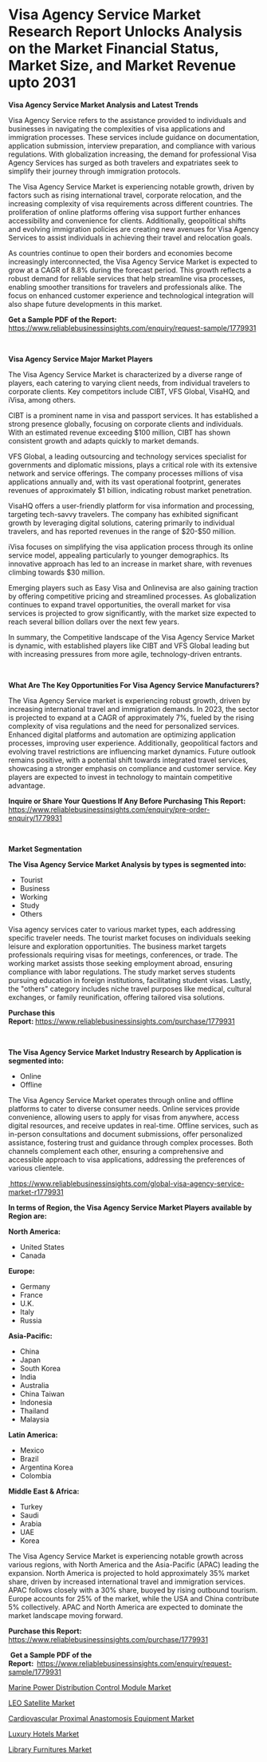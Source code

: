 <p><h1>Visa Agency Service Market Research Report Unlocks Analysis on the Market Financial Status, Market Size, and Market Revenue upto 2031</h1></p><p><strong>Visa Agency Service Market Analysis and Latest Trends</strong></p>
<p><p>Visa Agency Service refers to the assistance provided to individuals and businesses in navigating the complexities of visa applications and immigration processes. These services include guidance on documentation, application submission, interview preparation, and compliance with various regulations. With globalization increasing, the demand for professional Visa Agency Services has surged as both travelers and expatriates seek to simplify their journey through immigration protocols.</p><p>The Visa Agency Service Market is experiencing notable growth, driven by factors such as rising international travel, corporate relocation, and the increasing complexity of visa requirements across different countries. The proliferation of online platforms offering visa support further enhances accessibility and convenience for clients. Additionally, geopolitical shifts and evolving immigration policies are creating new avenues for Visa Agency Services to assist individuals in achieving their travel and relocation goals.</p><p>As countries continue to open their borders and economies become increasingly interconnected, the Visa Agency Service Market is expected to grow at a CAGR of 8.8% during the forecast period. This growth reflects a robust demand for reliable services that help streamline visa processes, enabling smoother transitions for travelers and professionals alike. The focus on enhanced customer experience and technological integration will also shape future developments in this market.</p></p>
<p><strong>Get a Sample PDF of the Report:&nbsp;</strong> <a href="https://www.reliablebusinessinsights.com/enquiry/request-sample/1779931?utm_campaign=60&utm_medium=2&utm_source=Github&utm_content=ia&utm_term=19122024&utm_id=visa-agency-service">https://www.reliablebusinessinsights.com/enquiry/request-sample/1779931</a></p>
<p>&nbsp;</p>
<p><strong>Visa Agency Service Major Market Players</strong></p>
<p><p>The Visa Agency Service Market is characterized by a diverse range of players, each catering to varying client needs, from individual travelers to corporate clients. Key competitors include CIBT, VFS Global, VisaHQ, and iVisa, among others. </p><p>CIBT is a prominent name in visa and passport services. It has established a strong presence globally, focusing on corporate clients and individuals. With an estimated revenue exceeding $100 million, CIBT has shown consistent growth and adapts quickly to market demands.</p><p>VFS Global, a leading outsourcing and technology services specialist for governments and diplomatic missions, plays a critical role with its extensive network and service offerings. The company processes millions of visa applications annually and, with its vast operational footprint, generates revenues of approximately $1 billion, indicating robust market penetration.</p><p>VisaHQ offers a user-friendly platform for visa information and processing, targeting tech-savvy travelers. The company has exhibited significant growth by leveraging digital solutions, catering primarily to individual travelers, and has reported revenues in the range of $20-$50 million.</p><p>iVisa focuses on simplifying the visa application process through its online service model, appealing particularly to younger demographics. Its innovative approach has led to an increase in market share, with revenues climbing towards $30 million.</p><p>Emerging players such as Easy Visa and Onlinevisa are also gaining traction by offering competitive pricing and streamlined processes. As globalization continues to expand travel opportunities, the overall market for visa services is projected to grow significantly, with the market size expected to reach several billion dollars over the next few years.</p><p>In summary, the Competitive landscape of the Visa Agency Service Market is dynamic, with established players like CIBT and VFS Global leading but with increasing pressures from more agile, technology-driven entrants.</p></p>
<p>&nbsp;</p>
<p><strong>What Are The Key Opportunities For Visa Agency Service Manufacturers?</strong></p>
<p><p>The Visa Agency Service market is experiencing robust growth, driven by increasing international travel and immigration demands. In 2023, the sector is projected to expand at a CAGR of approximately 7%, fueled by the rising complexity of visa regulations and the need for personalized services. Enhanced digital platforms and automation are optimizing application processes, improving user experience. Additionally, geopolitical factors and evolving travel restrictions are influencing market dynamics. Future outlook remains positive, with a potential shift towards integrated travel services, showcasing a stronger emphasis on compliance and customer service. Key players are expected to invest in technology to maintain competitive advantage.</p></p>
<p><strong>Inquire or Share Your Questions If Any Before Purchasing This Report:</strong> <a href="https://www.reliablebusinessinsights.com/enquiry/pre-order-enquiry/1779931?utm_campaign=60&utm_medium=2&utm_source=Github&utm_content=ia&utm_term=19122024&utm_id=visa-agency-service">https://www.reliablebusinessinsights.com/enquiry/pre-order-enquiry/1779931</a></p>
<p>&nbsp;</p>
<p><strong>Market Segmentation</strong></p>
<p><strong>The Visa Agency Service Market Analysis by types is segmented into:</strong></p>
<p><ul><li>Tourist</li><li>Business</li><li>Working</li><li>Study</li><li>Others</li></ul></p>
<p><p>Visa agency services cater to various market types, each addressing specific traveler needs. The tourist market focuses on individuals seeking leisure and exploration opportunities. The business market targets professionals requiring visas for meetings, conferences, or trade. The working market assists those seeking employment abroad, ensuring compliance with labor regulations. The study market serves students pursuing education in foreign institutions, facilitating student visas. Lastly, the "others" category includes niche travel purposes like medical, cultural exchanges, or family reunification, offering tailored visa solutions.</p></p>
<p><strong>Purchase this Report:&nbsp;</strong><a href="https://www.reliablebusinessinsights.com/purchase/1779931?utm_campaign=60&utm_medium=2&utm_source=Github&utm_content=ia&utm_term=19122024&utm_id=visa-agency-service">https://www.reliablebusinessinsights.com/purchase/1779931</a></p>
<p>&nbsp;</p>
<p><strong>The Visa Agency Service Market Industry Research by Application is segmented into:</strong></p>
<p><ul><li>Online</li><li>Offline</li></ul></p>
<p><p>The Visa Agency Service Market operates through online and offline platforms to cater to diverse consumer needs. Online services provide convenience, allowing users to apply for visas from anywhere, access digital resources, and receive updates in real-time. Offline services, such as in-person consultations and document submissions, offer personalized assistance, fostering trust and guidance through complex processes. Both channels complement each other, ensuring a comprehensive and accessible approach to visa applications, addressing the preferences of various clientele.</p></p>
<p><a href="https://www.reliablebusinessinsights.com/global-visa-agency-service-market-r1779931?utm_campaign=60&utm_medium=2&utm_source=Github&utm_content=ia&utm_term=19122024&utm_id=visa-agency-service">&nbsp;https://www.reliablebusinessinsights.com/global-visa-agency-service-market-r1779931</a></p>
<p><strong>In terms of Region, the Visa Agency Service Market Players available by Region are:</strong></p>
<p>
    <p> <strong> North America: </strong>
        <ul>
            <li>United States</li>
            <li>Canada</li>
        </ul>
        </p> 
    <p> <strong> Europe: </strong>
        <ul>
            <li>Germany</li>
            <li>France</li>
            <li>U.K.</li>
            <li>Italy</li>
            <li>Russia</li>
        </ul>
        </p> 
    <p> <strong> Asia-Pacific: </strong>
        <ul>
            <li>China</li>
            <li>Japan</li>
            <li>South Korea</li>
            <li>India</li>
            <li>Australia</li>
            <li>China Taiwan</li>
            <li>Indonesia</li>
            <li>Thailand</li>
            <li>Malaysia</li>
        </ul>
        </p> 
    <p> <strong> Latin America: </strong>
        <ul>
            <li>Mexico</li>
            <li>Brazil</li>
            <li>Argentina Korea</li>
            <li>Colombia</li>
        </ul>
        </p> 
    <p> <strong> Middle East & Africa: </strong>
        <ul>
            <li>Turkey</li>
            <li>Saudi</li>
            <li>Arabia</li>
            <li>UAE</li>
            <li>Korea</li>
        </ul>
    </p>
    </p>
<p><p>The Visa Agency Service Market is experiencing notable growth across various regions, with North America and the Asia-Pacific (APAC) leading the expansion. North America is projected to hold approximately 35% market share, driven by increased international travel and immigration services. APAC follows closely with a 30% share, buoyed by rising outbound tourism. Europe accounts for 25% of the market, while the USA and China contribute 5% collectively. APAC and North America are expected to dominate the market landscape moving forward.</p></p>
<p><strong>Purchase this Report: </strong><a href="https://www.reliablebusinessinsights.com/purchase/1779931?utm_campaign=60&utm_medium=2&utm_source=Github&utm_content=ia&utm_term=19122024&utm_id=visa-agency-service">https://www.reliablebusinessinsights.com/purchase/1779931</a></p>
<p>&nbsp;<strong>Get a Sample PDF of the Report:&nbsp;&nbsp;</strong><a href="https://www.reliablebusinessinsights.com/enquiry/request-sample/1779931?utm_campaign=60&utm_medium=2&utm_source=Github&utm_content=ia&utm_term=19122024&utm_id=visa-agency-service">https://www.reliablebusinessinsights.com/enquiry/request-sample/1779931</a></p>
<p><strong></strong></p>
<p><p><a href="https://github.com/FahadAhmed223/Market-Research-Report-List-1/blob/main/marine-power-distribution-control-module-market.md?utm_campaign=60&utm_medium=2&utm_source=Github&utm_content=ia&utm_term=19122024&utm_id=visa-agency-service">Marine Power Distribution Control Module Market</a></p><p><a href="https://www.linkedin.com/pulse/leo-satellite-market-growth-outlook-comprehensive-analysis-size-zkspf?utm_campaign=60&utm_medium=2&utm_source=Github&utm_content=ia&utm_term=19122024&utm_id=visa-agency-service">LEO Satellite Market</a></p><p><a href="https://github.com/NargisHussain432/Market-Research-Report-List-1/blob/main/cardiovascular-proximal-anastomosis-equipment-market.md?utm_campaign=60&utm_medium=2&utm_source=Github&utm_content=ia&utm_term=19122024&utm_id=visa-agency-service">Cardiovascular Proximal Anastomosis Equipment Market</a></p><p><a href="https://www.linkedin.com/pulse/fore-clarion-insight-j6xzf?utm_campaign=60&utm_medium=2&utm_source=Github&utm_content=ia&utm_term=19122024&utm_id=visa-agency-service">Luxury Hotels Market</a></p><p><a href="https://www.linkedin.com/pulse/library-furnitures-market-outlook-2024-2031-comprehensive-yrazf?utm_campaign=60&utm_medium=2&utm_source=Github&utm_content=ia&utm_term=19122024&utm_id=visa-agency-service">Library Furnitures Market</a></p></p>